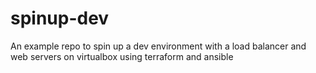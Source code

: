 # spinup-dev
An example repo to spin up a dev environment with a load balancer and web servers on virtualbox using terraform and ansible
